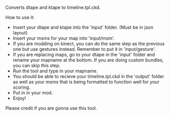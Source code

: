 Converts dtape and ktape to timeline.tpl.ckd.

How to use it:
- Insert your dtape and ktape into the 'input' folder. (Must be in json layout)
- Insert your msms for your map into 'input/msm'.
- If you are modding on kinect, you can do the same step as the previous one but use gestures instead. Remember to put it in 'input/gesture'.
- If you are replacing maps, go to your dtape in the 'input' folder and rename your mapname at the bottom. If you are doing custom bundles, you can skip this step.
- Run the tool and type in your mapname.
- You should be able to recieve your timeline.tpl.ckd in the 'output' folder as well as your msms that is being formatted to function well for your scoring.
- Put in in your mod.
- Enjoy!

Please credit if you are gonna use this tool.
